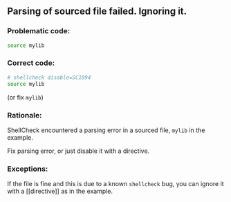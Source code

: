 ## Parsing of sourced file failed. Ignoring it.

### Problematic code:

```sh
source mylib
```

### Correct code:

```sh
# shellcheck disable=SC1094
source mylib
```

(or fix `mylib`)

### Rationale:

ShellCheck encountered a parsing error in a sourced file, `mylib` in the example.

Fix parsing error, or just disable it with a directive.

### Exceptions:

If the file is fine and this is due to a known `shellcheck` bug, you can ignore it with a [[directive]] as in the example.
